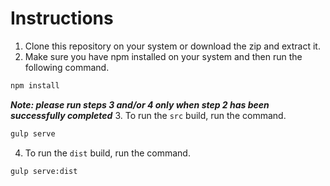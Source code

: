 # Instructions
1. Clone this repository on your system or download the zip and extract it.
2. Make sure you have npm installed on your system and then run the following command.
```bash
npm install
```
***Note: please run steps 3 and/or 4 only when step 2 has been successfully completed***
3. To run the `src` build, run the command.
```bash
gulp serve
```
4. To run the `dist` build, run the command.
```bash
gulp serve:dist
```
